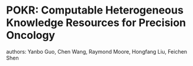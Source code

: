 # POKR: Computable Heterogeneous Knowledge Resources for Precision Oncology

authors: Yanbo Guo, Chen Wang, Raymond Moore, Hongfang Liu, Feichen Shen


